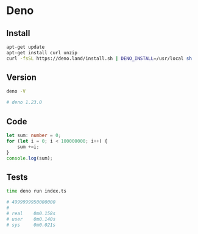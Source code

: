 # Deno

## Install

```bash
apt-get update
apt-get install curl unzip
curl -fsSL https://deno.land/install.sh | DENO_INSTALL=/usr/local sh
```

## Version
```bash
deno -V

# deno 1.23.0
```

## Code

```ts
let sum: number = 0;
for (let i = 0; i < 100000000; i++) {
    sum +=i;
}
console.log(sum);
```

## Tests

```bash
time deno run index.ts 

# 4999999950000000
# 
# real    0m0.158s
# user    0m0.140s
# sys     0m0.021s
```